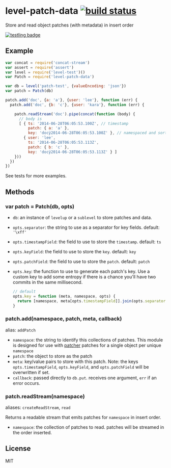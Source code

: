 # level-patch-data [![build status](https://secure.travis-ci.org/nrw/level-patch-data.png)](http://travis-ci.org/nrw/level-patch-data)

Store and read object patches (with metadata) in insert order

[![testling badge](https://ci.testling.com/nrw/level-patch-data.png)](https://ci.testling.com/nrw/level-patch-data)

## Example

``` js
var concat = require('concat-stream')
var assert = require('assert')
var level = require('level-test')()
var Patch = require('level-patch-data')

var db = level('patch-test', {valueEncoding: 'json'})
var patch = Patch(db)

patch.add('doc', {a: 'a'}, {user: 'lee'}, function (err) {
  patch.add('doc', {b: 'c'}, {user: 'kara'}, function (err) {

    patch.readStream('doc').pipe(concat(function (body) {
      // body is
      [ { ts: '2014-06-28T06:05:53.100Z', // timestamp
          patch: { a: 'a' },
          key: 'docÿ2014-06-28T06:05:53.100Z' }, // namespaced and sorted by ts
        { user: 'lee',
          ts: '2014-06-28T06:05:53.113Z',
          patch: { b: 'c' },
          key: 'docÿ2014-06-28T06:05:53.113Z' } ]
    }))
  })
})
```

See tests for more examples.

## Methods

### var patch = Patch(db, opts)

- `db`: an instance of `levelup` or a `sublevel` to store patches and data.
- `opts.separator`: the string to use as a separator for key fields. default:
  `'\xff'`
- `opts.timestampField`: the field to use to store the `timestamp`. default:
  `ts`
- `opts.keyField`: the field to use to store the `key`. default: `key`
- `opts.patchField`: the field to use to store the `patch`. default: `patch`
- `opts.key`: the function to use to generate each patch's key. Use a custom
  key to add some entropy if there is a chance you'll have two commits in the
  same millisecond.

  ```js
  // default
  opts.key = function (meta, namespace, opts) {
    return [namespace, meta[opts.timestampField]].join(opts.separator)
  }
  ```

### patch.add(namespace, patch, meta, callback)

alias: `addPatch`

- `namespace`: the string to identify this collections of patches. This module
  is designed for use with [patcher](https://www.npmjs.org/package/patcher)
  patches for a single object per unique `namespace`
- `patch`: the object to store as the patch
- `meta`: key/value pairs to store with this patch. Note: the keys
  `opts.timestampField`, `opts.keyField`, and `opts.patchField` will be
  overwritten if set.
- `callback`: passed directly to `db.put`. receives one argument, `err` if
  an error occurs.

### patch.readStream(namespace)

aliases: `createReadStream`, `read`

Returns a readable stream that emits patches for `namespace` in insert order.

- `namespace`: the collection of patches to read. patches will be streamed in
  the order inserted.

## License

MIT

